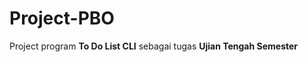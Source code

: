 # Project-PBO

Project program <strong>To Do List CLI</strong> sebagai tugas <strong>Ujian Tengah Semester</strong>
